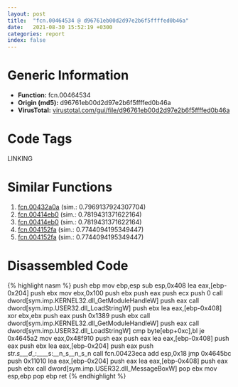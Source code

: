 ```yaml
---
layout: post
title:  "fcn.00464534 @ d96761eb00d2d97e2b6f5ffffed0b46a"
date:   2021-08-30 15:52:19 +0300
categories: report
index: false
---
```


# Generic Information
- **Function:** fcn.00464534
- **Origin (md5):** d96761eb00d2d97e2b6f5ffffed0b46a
- **VirusTotal:** [virustotal.com/gui/file/d96761eb00d2d97e2b6f5ffffed0b46a][virustotal_ref]

# Code Tags
<span class="tag" id="LINKING">LINKING</span>


# Similar Functions

1. [fcn.00432a0a][similar_1_ref] (sim.: 0.7969137924307704)
2. [fcn.00414eb0][similar_2_ref] (sim.: 0.7819431371622164)
3. [fcn.00414eb0][similar_3_ref] (sim.: 0.7819431371622164)
4. [fcn.004152fa][similar_4_ref] (sim.: 0.7744094195349447)
5. [fcn.004152fa][similar_5_ref] (sim.: 0.7744094195349447)


# Disassembled Code

{% highlight nasm %}
push ebp
mov ebp,esp
sub esp,0x408
lea eax,[ebp-0x204]
push ebx
mov ebx,0x100
push ebx
push eax
push ecx
push 0
call dword[sym.imp.KERNEL32.dll_GetModuleHandleW]
push eax
call dword[sym.imp.USER32.dll_LoadStringW]
push ebx
lea eax,[ebp-0x408]
xor ebx,ebx
push eax
push 0x1389
push ebx
call dword[sym.imp.KERNEL32.dll_GetModuleHandleW]
push eax
call dword[sym.imp.USER32.dll_LoadStringW]
cmp byte[ebp+0xc],bl
je 0x4645a2
mov eax,0x48f910
push eax
push eax
lea eax,[ebp-0x408]
push eax
push ebx
lea eax,[ebp-0x204]
push eax
push str._s___d__:____s:__n_s__n_s_n
call fcn.00423eca
add esp,0x18
jmp 0x4645bc
push 0x11010
lea eax,[ebp-0x204]
push eax
lea eax,[ebp-0x408]
push eax
push ebx
call dword[sym.imp.USER32.dll_MessageBoxW]
pop ebx
mov esp,ebp
pop ebp
ret 
{% endhighlight %}


[similar_1_ref]: /report/fcn.00432a0a@418e0921f3a9bd4f5bc0dcc59623b5a1
[similar_2_ref]: /report/fcn.00414eb0@53687e619dcac7d709f306d061d8daeb
[similar_3_ref]: /report/fcn.00414eb0@ba5ec83721de3ca10b3c9583f3b2c6a1
[similar_4_ref]: /report/fcn.004152fa@53687e619dcac7d709f306d061d8daeb
[similar_5_ref]: /report/fcn.004152fa@ba5ec83721de3ca10b3c9583f3b2c6a1
[virustotal_ref]: https://www.virustotal.com/gui/file/d96761eb00d2d97e2b6f5ffffed0b46a